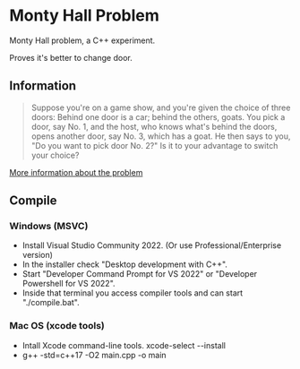 # Monty Hall Problem
Monty Hall problem, a C++ experiment.

Proves it's better to change door.

## Information
> Suppose you're on a game show, and you're given the choice of three doors: Behind one door is a car; behind the others, goats.
> You pick a door, say No. 1, and the host, who knows what's behind the doors, opens another door, say No. 3, which has a goat.
> He then says to you, "Do you want to pick door No. 2?" Is it to your advantage to switch your choice?

[More information about the problem](https://en.wikipedia.org/wiki/Monty_Hall_problem "Article on Wikipedia")

## Compile
### Windows (MSVC)
* Install Visual Studio Community 2022. (Or use Professional/Enterprise version)
* In the installer check "Desktop development with C++".
* Start "Developer Command Prompt for VS 2022" or "Developer Powershell for VS 2022".
* Inside that terminal you access compiler tools and can start "./compile.bat".

### Mac OS (xcode tools)
* Intall Xcode command-line tools. xcode-select --install
* g++ -std=c++17 -O2 main.cpp -o main

